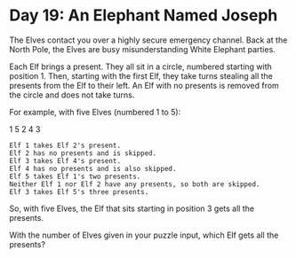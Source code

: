 # Day 19: An Elephant Named Joseph

The Elves contact you over a highly secure emergency channel. 
Back at the North Pole, the Elves are busy misunderstanding White Elephant parties.

Each Elf brings a present. They all sit in a circle, numbered starting with position 1. 
Then, starting with the first Elf, they take turns stealing all the presents from the Elf to their left. 
An Elf with no presents is removed from the circle and does not take turns.

For example, with five Elves (numbered 1 to 5):


  1
5   2
 4 3

    Elf 1 takes Elf 2's present.
    Elf 2 has no presents and is skipped.
    Elf 3 takes Elf 4's present.
    Elf 4 has no presents and is also skipped.
    Elf 5 takes Elf 1's two presents.
    Neither Elf 1 nor Elf 2 have any presents, so both are skipped.
    Elf 3 takes Elf 5's three presents.

So, with five Elves, the Elf that sits starting in position 3 gets all the presents.

With the number of Elves given in your puzzle input, which Elf gets all the presents?
